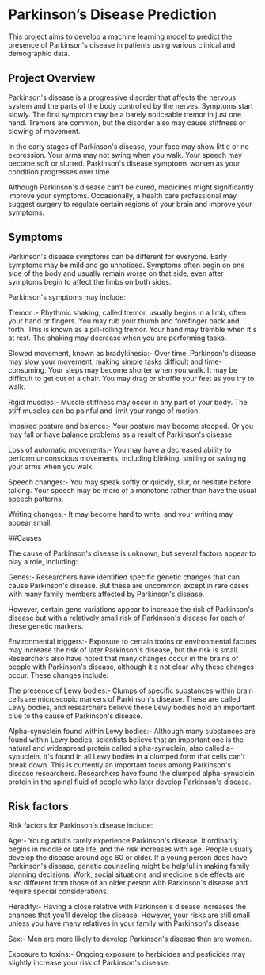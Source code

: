 # Parkinson’s Disease Prediction

This project aims to develop a machine learning model to predict the presence of Parkinson's disease in patients using various clinical and demographic data.

## Project Overview

Parkinson's disease is a progressive disorder that affects the nervous system and the parts of the body controlled by the nerves. Symptoms start slowly. The first symptom may be a barely noticeable tremor in just one hand. Tremors are common, but the disorder also may cause stiffness or slowing of movement.

In the early stages of Parkinson's disease, your face may show little or no expression. Your arms may not swing when you walk. Your speech may become soft or slurred. Parkinson's disease symptoms worsen as your condition progresses over time.

Although Parkinson's disease can't be cured, medicines might significantly improve your symptoms. Occasionally, a health care professional may suggest surgery to regulate certain regions of your brain and improve your symptoms.



## Symptoms

Parkinson's disease symptoms can be different for everyone. Early symptoms may be mild and go unnoticed. Symptoms often begin on one side of the body and usually remain worse on that side, even after symptoms begin to affect the limbs on both sides.

Parkinson's symptoms may include:

Tremor :- 
    Rhythmic shaking, called tremor, usually begins in a limb, often your hand or fingers. You may rub your thumb and forefinger back and forth. This is known as a pill-rolling tremor.       Your hand may tremble when it's at rest. The shaking may decrease when you are performing tasks.
    
Slowed movement, known as bradykinesia:-
    Over time, Parkinson's disease may slow your movement, making simple tasks difficult and time-consuming. Your steps may become shorter when you walk. It may be difficult to get out       of a chair. You may drag or shuffle your feet as you try to walk.
    
Rigid muscles:-
    Muscle stiffness may occur in any part of your body. The stiff muscles can be painful and limit your range of motion.
    
Impaired posture and balance:-
    Your posture may become stooped. Or you may fall or have balance problems as a result of Parkinson's disease.
    
Loss of automatic movements:-
    You may have a decreased ability to perform unconscious movements, including blinking, smiling or swinging your arms when you walk.
    
Speech changes:-
    You may speak softly or quickly, slur, or hesitate before talking. Your speech may be more of a monotone rather than have the usual speech patterns.
    
Writing changes:-
    It may become hard to write, and your writing may appear small.

##Causes

The cause of Parkinson's disease is unknown, but several factors appear to play a role, including:

Genes:-
    Researchers have identified specific genetic changes that can cause Parkinson's disease. But these are uncommon except in rare cases with many family members affected by Parkinson's      disease.

However, certain gene variations appear to increase the risk of Parkinson's disease but with a relatively small risk of Parkinson's disease for each of these genetic markers.

Environmental triggers:-
    Exposure to certain toxins or environmental factors may increase the risk of later Parkinson's disease, but the risk is small.
    Researchers also have noted that many changes occur in the brains of people with Parkinson's disease, although it's not clear why these changes occur. These changes include:

The presence of Lewy bodies:-
    Clumps of specific substances within brain cells are microscopic markers of Parkinson's disease. These are called Lewy bodies, and researchers believe these Lewy bodies hold an           important clue to the cause of Parkinson's disease.
    
Alpha-synuclein found within Lewy bodies:-
    Although many substances are found within Lewy bodies, scientists believe that an important one is the natural and widespread protein called alpha-synuclein, also called a-synuclein.     It's found in all Lewy bodies in a clumped form that cells can't break down. This is currently an important focus among Parkinson's disease researchers. Researchers have found the       clumped alpha-synuclein protein in the spinal fluid of people who later develop Parkinson's disease.

## Risk factors

Risk factors for Parkinson's disease include:

Age:-
    Young adults rarely experience Parkinson's disease. It ordinarily begins in middle or late life, and the risk increases with age. People usually develop the disease around age 60 or      older. If a young person does have Parkinson's disease, genetic counseling might be helpful in making family planning decisions. Work, social situations and medicine side effects are     also different from those of an older person with Parkinson's disease and require special considerations.

Heredity:-
    Having a close relative with Parkinson's disease increases the chances that you'll develop the disease. However, your risks are still small unless you have many relatives in your         family with Parkinson's disease.
    
Sex:- 
    Men are more likely to develop Parkinson's disease than are women.

Exposure to toxins:-
    Ongoing exposure to herbicides and pesticides may slightly increase your risk of Parkinson's disease.
